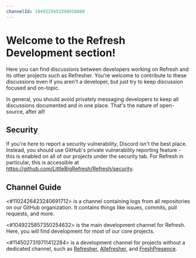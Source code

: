 ```yaml
---
channelId: 1049225653398016080
---
```

# Welcome to the Refresh Development section!

Here you can find discussions between developers working on Refresh and its other projects such as Refresher. You're welcome to contribute to these discussions even if you aren't a developer, but just try to keep discussion focused and on-topic.

In general, you should avoid privately messaging developers to keep all discussions documented and in one place. That's the nature of open-source, after all!

## Security

If you're here to report a security vulnerability, Discord isn't the best place. Instead, you should use GitHub's private vulnerability reporting feature - this is enabled on all of our projects under the security tab. For Refresh in particular, this is accessible at <https://github.com/LittleBigRefresh/Refresh/security>.

## Channel Guide

<#1102426423240691712> is a channel containing logs from all repositories on our GitHub organization. It contains things like issues, commits, pull requests, and more.

<#1049225857350254632> is the main development channel for Refresh. Here, you will find development for most of our core projects.

<#1145027319711412284> is a development channel for projects without a dedicated channel, such as [Refresher](https://github.com/LittleBigRefresh/Refresher), [Allefresher](https://github.com/LittleBigRefresh/Allefresher), and [FreshPresence](https://github.com/LittleBigRefresh/FreshPresence).
